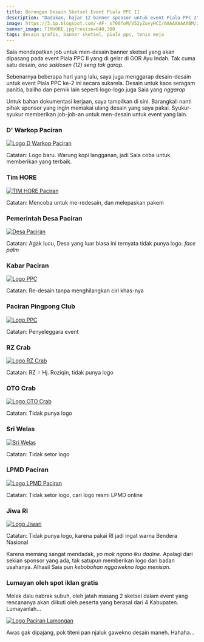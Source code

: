 ```yaml
---
title: Borongan Desain Sketsel Event Piala PPC II
description: "Dadakan, hajar 12 banner sponsor untuk event Piala PPC 2"
image: https://3.bp.blogspot.com/-AF-_s700foM/V52yZuvyHCI/AAAAAAAAABM/zQsM2JepxhoysGTRslUKLDKRJzaPXUqsACLcB/s640/desain.jpg
banner_image: TIMHORE.jpg?resize=640,300
tags: desain grafis, banner sketsel, piala ppc, tenis meja
---
```

Saia mendapatkan job untuk men-desain banner sketsel yang akan dipasang pada event Piala PPC II yang di gelar di GOR Ayu Indah. Tak cuma satu desain, _ono saklosen (12) seng tak garap_.<!--more--> 

Sebenarnya beberapa hari yang lalu, saya juga menggarap desain-desain untuk event Piala PPC ke-2 ini secara sukarela. Desain untuk kaos seragam panitia, baliho dan pernik lain seperti logo-logo juga Saia yang _nggarap_

Untuk bahan dokumentasi kerjaan, saya tampilkan di sini. Barangkali nanti pihak sponsor yang ingin memakai ulang desain yang saya pakai. Syukur-syukur memberikan job-job-an untuk men-desain untuk event yang lain.

### D' Warkop Paciran

[![Logo D Warkop Paciran](https://i0.wp.com/www.paciran.com/images/posts/DWARKOP.jpg?resize=800,120)](https://i0.wp.com/www.paciran.com/images/posts/DWRAKOP.jpg)

Catatan: Logo baru. Warung kopi langganan, jadi Saia coba untuk memberikan yang terbaik.

### Tim HORE

[![TIM HORE Paciran](https://i0.wp.com/www.paciran.com/images/posts/TIMHORE.jpg?resize=800,120)](https://www.paciran.com/images/posts/TIMHORE.jpg)

Catatan: Mencoba untuk me-redesain, dan melepaskan pakem

### Pemerintah Desa Paciran

[![Desa Paciran](https://i0.wp.com/www.paciran.com/images/posts/Desa-Paciran.jpg?resize=800,120)](https://www.paciran.com/images/posts/Desa-Paciran.jpg)

Catatan: Agak lucu, Desa yang luar biasa ini ternyata tidak punya logo. _face palm_

### Kabar Paciran

[![Logo PPC](https://i0.wp.com/www.paciran.com/images/posts/KABAR_PACIRAN.jpg?resize=800,120)](https://www.paciran.com/images/posts/KABAR_PACIRAN.jpg)

Catatan: Re-desain tanpa menghilangkan ciri khas-nya

### Paciran Pingpong Club

[![Logo PPC](https://i0.wp.com/www.paciran.com/images/posts/PPC2.jpg?resize=800,120)](https://www.paciran.com/images/posts/TIMHORE.jpg)

Catatan: Penyeleggara event

### RZ Crab

[![Logo RZ Crab](https://i0.wp.com/www.paciran.com/images/posts/RZcrab.jpg?resize=800,120)](https://www.paciran.com/images/posts/RZcrab.jpg)

Catatan: RZ = Hj. Roziqin, tidak punya logo

### OTO Crab

[![Logo OTO Crab](https://i0.wp.com/www.paciran.com/images/posts/otocrab.jpg?resize=800,120)](https://www.paciran.com/images/posts/otocrab.jpg)

Catatan: Tidak punya logo

### Sri Welas

[![Sri Welas](https://i0.wp.com/www.paciran.com/images/posts/sri-welas.jpg?resize=800,120)](https://www.paciran.com/images/posts/sri-welas.jpg)

Catatan: Tidak setor logo

### LPMD Paciran

[![Logo LPMD Paciran](https://i0.wp.com/www.paciran.com/images/posts/LPMD.jpg?resize=800,120)](https://www.paciran.com/images/posts/LPMD.jpg)

Catatan: Tidak setor logo, cari logo resmi LPMD online

### Jiwa RI

[![Logo Jiwari](https://i0.wp.com/www.paciran.com/images/posts/jiwaRI.jpg?resize=800,120)](https://www.paciran.com/images/posts/jiwaRI.jpg)

Catatan: Tidak punya logo, karena pakai RI jadi ingat warna Bendera Nasional

Karena memang sangat mendadak, _yo mok ngono iku dadine_. Apalagi dari sekian sponsor yang ada, tak satupun memberikan logo dari badan usahanya. Alhasil Saia pun _kebobohan nggawekno logo menisan_.

### Lumayan oleh spot iklan gratis

Melek dalu nabrak subuh, oleh jatah masang 2 sketsel dalam event yang rencananya akan diikuti oleh peserta yang berasal dari 4 Kabupaten. Lumayanlah...

[![Logo Paciran Lamongan](https://i0.wp.com/www.paciran.com/images/posts/paciran.com.jpg?resize=800,120)](https://www.paciran.com/images/posts/paciran.com.jpg)

Awas gak dipajang, pok titeni pan njaluk gawekno desain maneh. Hahaha...

